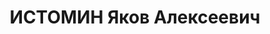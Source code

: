 ---
title: ИСТОМИН Яков Алексеевич
description: "Род. в 1877, г. Харьков. Проживал: г. Свердловск. Облплан, зам.председателя\
  \ \n  Арестован 18.09.1937. Приговор: 21.01.1938 – 10 лет тюр.закл. (5л.п/п)"
---